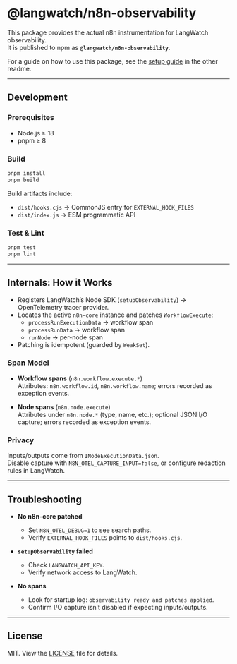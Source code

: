 # @langwatch/n8n-observability

This package provides the actual n8n instrumentation for LangWatch observability.  
It is published to npm as **`@langwatch/n8n-observability`**.

For a guide on how to use this package, see the [setup guide](../../README.md) in the other readme.

---

## Development

### Prerequisites
- Node.js ≥ 18
- pnpm ≥ 8

### Build

```bash
pnpm install
pnpm build
```

Build artifacts include:
- `dist/hooks.cjs` → CommonJS entry for `EXTERNAL_HOOK_FILES`
- `dist/index.js` → ESM programmatic API

### Test & Lint

```bash
pnpm test
pnpm lint
```

---

## Internals: How it Works

- Registers LangWatch’s Node SDK (`setupObservability`) → OpenTelemetry tracer provider.
- Locates the active `n8n-core` instance and patches `WorkflowExecute`:
  - `processRunExecutionData` → workflow span
  - `processRunData` → workflow span
  - `runNode` → per-node span
- Patching is idempotent (guarded by `WeakSet`).

### Span Model

- **Workflow spans** (`n8n.workflow.execute.*`)  
  Attributes: `n8n.workflow.id`, `n8n.workflow.name`; errors recorded as exception events.

- **Node spans** (`n8n.node.execute`)  
  Attributes under `n8n.node.*` (type, name, etc.); optional JSON I/O capture; errors recorded as exception events.

### Privacy

Inputs/outputs come from `INodeExecutionData.json`.  
Disable capture with `N8N_OTEL_CAPTURE_INPUT=false`, or configure redaction rules in LangWatch.

---

## Troubleshooting

- **No n8n-core patched**  
  - Set `N8N_OTEL_DEBUG=1` to see search paths.
  - Verify `EXTERNAL_HOOK_FILES` points to `dist/hooks.cjs`.

- **`setupObservability` failed**  
  - Check `LANGWATCH_API_KEY`.
  - Verify network access to LangWatch.

- **No spans**  
  - Look for startup log: `observability ready and patches applied`.
  - Confirm I/O capture isn’t disabled if expecting inputs/outputs.

---

## License

MIT. View the [LICENSE](../../LICENSE) file for details.
